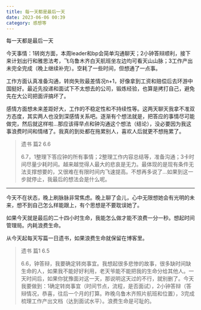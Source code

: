 ```yaml
---
title: 每一天都是最后一天
date: 2023-06-06 00:39
category: 感想等
---
```


每一天都是最后一天

<!--more-->

今天事情：1转岗方面，本周leader和bp会简单沟通聊天；2小钟答辩顺利，接下来计划出行和雅思法考，飞乌鲁木齐白天航班坐左边均可看天山山脉；3工作产出未完全完成（晚上继续补完）。空耗了一些时间，但想通了一点事。

工作方面认真准备沟通，转岗失败最差情况n+1，好像拿到工资和赔偿后去环游中国挺好。最近先投递和面试下不太想去的公司，锻炼经验，也算是拷打自己，避免先在大公司把面评搞坏了。

感情方面想未来差距好大，工作的不稳定性和不持续性等。这两天聊天我拿不准双方态度，其实两人也没到深感情关系吧。逐渐有个想法就是，把答应的事情尽可能做完，然后就这样啦...那应该得早点和钟沟通这个想法（结论），没必要因为我这事浪费时间和情绪了。我真的到处都在拖累别人，喜欢人后就更不想拖累了。

>遗书 篇2 6.6
>
>6.7，1整理下答应钟的所有事情；2整理工作内容总结等，准备沟通；3卡时间尽量少耗时间。越来越觉得人最大的悲哀是无力。最体现的是现有条件无法支撑想要的，又很难在有限时间内飞速提高。不想再多说了...如果到这一步就停止，我最后的想法会是什么呢。

--- 

今天不在状态，晚上刷脉脉非常焦虑。晚上聊了会儿，心中无限想她会有光明的未来，想不到自己怎么样能跟上，有个思想是不要耽误她了。

如果今天就是最后的二十四小时生命，我能怎么做才能不浪费一分一秒。想起时间管理局。内耗浪费生命。

从今天起每天写篇一日遗书，如果浪费生命就保留在博客里。

>遗书 篇1 6.5
>
>6.6，钟答辩，我要确定转岗事宜。我想起很多悲惨的故事，很多缺时间缺生命的人，如果我不能好好利用，老天爷能不能把我的生命分给其他人。一天时间后，如果你犹豫面对这一天，那说明这天过的不行，就别删了。今天我要做到：1确定转岗事宜（时间节点，流程，是否面试），2小钟答辩（答辩情况，恭喜，往后一个月的打算。昨晚乌鲁木齐照片航班和位置），3完成梳理工作产出文档（达到面试水平）。浪费生命是可耻的。

